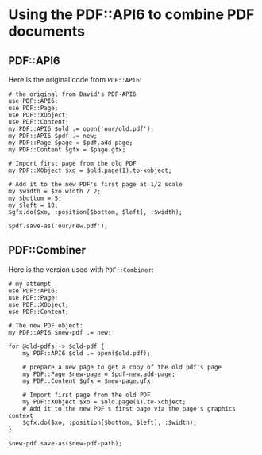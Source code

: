 Using the PDF::API6 to combine PDF documents
============================================

PDF::API6
---------

Here is the original code from `PDF::API6`:

    # the original from David's PDF-API6
    use PDF::API6;
    use PDF::Page;
    use PDF::XObject;
    use PDF::Content;
    my PDF::API6 $old .= open('our/old.pdf');
    my PDF::API6 $pdf .= new;
    my PDF::Page $page = $pdf.add-page;
    my PDF::Content $gfx = $page.gfx;

    # Import first page from the old PDF
    my PDF::XObject $xo = $old.page(1).to-xobject;

    # Add it to the new PDF's first page at 1/2 scale
    my $width = $xo.width / 2;
    my $bottom = 5;
    my $left = 10;
    $gfx.do($xo, :position[$bottom, $left], :$width);

    $pdf.save-as('our/new.pdf');

PDF::Combiner
-------------

Here is the version used with `PDF::Combiner`:

    # my attempt
    use PDF::API6;
    use PDF::Page;
    use PDF::XObject;
    use PDF::Content;

    # The new PDF object:
    my PDF::API6 $new-pdf .= new;

    for @old-pdfs -> $old-pdf {
        my PDF::API6 $old .= open($old.pdf);

        # prepare a new page to get a copy of the old pdf's page
        my PDF::Page $new-page = $pdf-new.add-page;
        my PDF::Content $gfx = $new-page.gfx;

        # Import first page from the old PDF
        my PDF::XObject $xo = $old.page(1).to-xobject;
        # Add it to the new PDF's first page via the page's graphics context
        $gfx.do($xo, :position[$bottom, $left], :$width);
    }

    $new-pdf.save-as($new-pdf-path);

